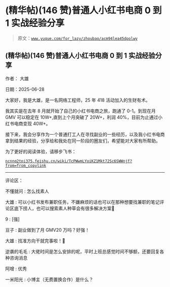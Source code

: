 # (精华帖)(146 赞)普通人小红书电商 0 到 1 实战经验分享

> 原文：[`www.yuque.com/for_lazy/zhoubao/acm94lea45dpolwy`](https://www.yuque.com/for_lazy/zhoubao/acm94lea45dpolwy)

## (精华帖)(146 赞)普通人小红书电商 0 到 1 实战经验分享

作者： 大雄

日期：2025-06-28

大家好，我是大雄，是一名网络工程师，25 年 418 活动加入的生财有术。

我其实是在去年 8 月就开始了自己的小红书电商之旅，跑通了 0-1。到现在月 GMV 可以稳定在 10W+,直到上个月突破了 20W+，利润 40%，目前为止通过小红书电商变现 40W+。

接下来，我会分享作为一个普通打工人在寻找副业的一些经历，以及我小红书电商拿到结果的经验，分享给和我处在同一阶段的圈友们，希望能对大家有所帮助。

为了更好的阅读体验，请移步飞书：

[`ncnnq2tpi375.feishu.cn/wiki/TcPWwmLYoiKZ1Mkt72Sc6SWWnjf?from=from_copylink`](https://ncnnq2tpi375.feishu.cn/wiki/TcPWwmLYoiKZ1Mkt72Sc6SWWnjf?from=from_copylink)

* * *

评论区：

不懂就问 : 怎么找素人

大雄 : 可以小红书发布兼职任务，不嫌麻烦的话也可以在那种想要找兼职的笔记评论区底下捞人，也可以搜索素人种草会有很多解决方案🌹

9 : [强]

豆子 : 副业做到了月 GMV20 万吗？好强！

大雄 : 找准方向干就完事啦！💪

逆袭的毛毛 : 大佬时间是怎么安排的呢，平时上班总感觉时间不够额，还要回复各种咨询消息

阿增 : 优秀

一米阳光 : 小博主（无费置换合作）是什么？